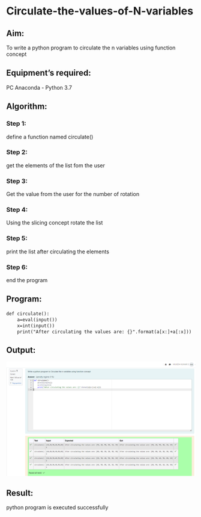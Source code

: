 # Circulate-the-values-of-N-variables
## Aim:
To write a python program to circulate the n variables using function concept
## Equipment’s required:
PC
Anaconda - Python 3.7
## Algorithm: 
### Step 1: 
define a function named circulate()
### Step 2: 
get the elements of the list fom the user
### Step 3: 
Get the value from the user for the number of rotation
### Step 4: 
Using the slicing concept rotate the list

### Step 5: 
print the list after circulating the elements
### Step 6: 
end the program
## Program:
```
def circulate():
    a=eval(input())
    x=int(input())
    print("After circulating the values are: {}".format(a[x:]+a[:x]))
```

## Output:
![alt text](image.png)

## Result:
python program is executed successfully
